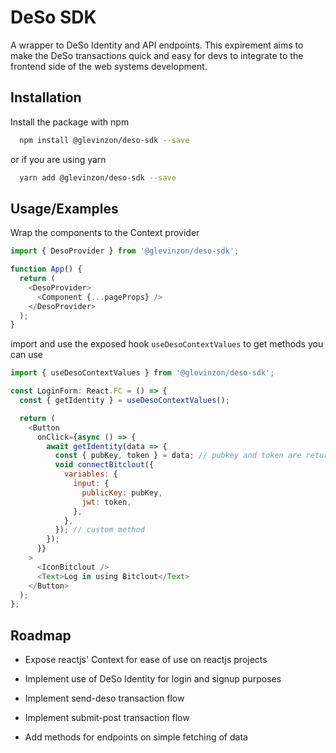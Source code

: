 # DeSo SDK

A wrapper to DeSo Identity and API endpoints. This expirement aims to make the DeSo transactions quick and easy for devs to integrate to the frontend side of the web systems development.

## Installation

Install the package with npm

```bash
  npm install @glevinzon/deso-sdk --save
```

or if you are using yarn

```bash
  yarn add @glevinzon/deso-sdk --save
```

## Usage/Examples

Wrap the components to the Context provider

```javascript
import { DesoProvider } from '@glevinzon/deso-sdk';

function App() {
  return (
    <DesoProvider>
      <Component {...pageProps} />
    </DesoProvider>
  );
}
```

import and use the exposed hook `useDesoContextValues` to get methods you can use

```javascript
import { useDesoContextValues } from '@glevinzon/deso-sdk';

const LoginForm: React.FC = () => {
  const { getIdentity } = useDesoContextValues();

  return (
    <Button
      onClick={async () => {
        await getIdentity(data => {
          const { pubKey, token } = data; // pubkey and token are returned
          void connectBitclout({
            variables: {
              input: {
                publicKey: pubKey,
                jwt: token,
              },
            },
          }); // custom method
        });
      }}
    >
      <IconBitclout />
      <Text>Log in using Bitclout</Text>
    </Button>
  );
};
```

## Roadmap

- Expose reactjs' Context for ease of use on reactjs projects

- Implement use of DeSo Identity for login and signup purposes

- Implement send-deso transaction flow

- Implement submit-post transaction flow

- Add methods for endpoints on simple fetching of data
